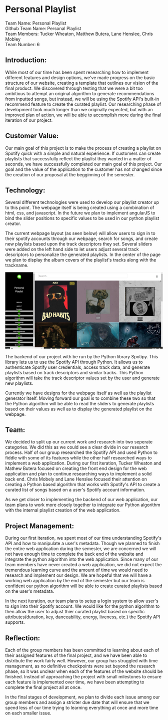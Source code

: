 <h1>Personal Playlist</h1>
Team Name: Personal Playlist<br>
Github Team Name: Personal Playlist<br>
Team Members: Tucker Wheaton, Matthew Butera, Lane Henslee, Chris Mobley<br>
Team Number: 6<br>

<h2>Introduction: </h2> 
<p> While most of our time has been spent researching how to implement different features and design options, we've made progress on the basic structure of our website, creating a template that outlines our vision of the final product. We discovered through testing that we were a bit too ambitious to attempt an original algorithm to generate recommendations from inputted songs, but instead, we will be using the Spotify API's built-in recommend feature to create the curated playlist. Our researching phase of development took much longer than we originally expected, but with an improved plan of action, we will be able to accomplish more during the final iteration of our project.</p>

<h2>Customer Value:</h2>
<p> Our main goal of this project is to make the process of creating a playlist on Spotify quick with a simple and natural experience. If customers can create playlists that successfully reflect the playlist they wanted in a matter of seconds, we have successfully completed our main goal of this project. Our goal and the value of the application to the customer has not changed since the creation of our proposal at the begginning of the semester.</p>

<h2>Technology:</h2>

<p> Several different technologies were used to develop our playlist creator up to this point. The webpage itself is being created using a combination of html, css, and javascript. In the future we plan to implement angularJS to bind the slider positions to specific values to be used in our python playlist creator.

The current webpage layout (as seen below) will allow users to sign in to their spotify accounts through our webpage, search for songs, and create new playlists based upon the track descriptors they set. Several sliders were added on the left hand side to let users adjust several track descriptors to personalize the generated playlists. In the center of the page we plan to display the album covers of the playlist's tracks along with the trackname. 

<img src="https://github.com/CS340-19/PersonalPlaylist/blob/master/ExampleUI.png">

The backend of our project with be run by the Python library Spotipy. This library lets us to use the Spotify API through Python. It allows us to authenticate Spotify user credentials, access track data, and generate playlists based on track descriptors and similar tracks. This Python algorithm will take the track descriptor values set by the user and generate new playlists.

Currently we have designs for the webpage itself as well as the playlist generator itself. Moving forward our goal is to combine these two so that the Python algorithm will be able to read the sliders to generate playlists based on their values as well as to display the generated playlist on the webpage.</p>

<h2>Team:</h2>
<p> We decided to split up our current work and research into two seperate categories. We did this as we could see a clear divide in our research process. Half of our group researched the Spotify API and used Python to fiddle with some of its features while the other half researched ways to implement a web application. During our first iteration, Tucker Wheaton and Mathew Butera focused on creating the front end design for the web application and plan to continue researching ways to implement a solid back end. Chris Mobely and Lane Henslee focused their attention on creating a Python based algorithm that works with Spotify's API to create a curated list of songs based on a user's Spotify account information.

As we get closer to implementing the backend of our web application, our team plans to work more closely together to integrate our Python algorithm with the internal playlist creation of the web application.
</p> 

<h2>Project Management:</h2>
<p> During our first iteration, we spent most of our time understanding Spotify's API and how to manipulate a user's metadata. Though we planned to finish the entire web application during the semester, we are concerned we will not have enough time to complete the back end of the website and integrate the python algorithm into the web application. Since many of our team members have never created a web application, we did not expect the tremendous learning curve and the amount of time we would need to research and implement our design. We are hopeful that we will have a working web application by the end of the semester but our team is confident our python algorithm will be able to create curated playlists based on the user's metadata.

In the next iteration, our team plans to setup a login system to allow user's to sign into their Spotify account. We would like for the python algorithm to then allow the user to adjust thier curated playlist based on specific attributes(duration, key, danceability, energy, liveness, etc.) the Spotify API supports.</p>

<h2>Reflection:</h2>
<p> Each of the group members has been committed to learning about each of their assigned features of the final project, and we have been able to distribute the work fairly well. However, our group has struggled with time management, as no definitive checkpoints were set beyond the research phase, so it was unclear when each of the features of the website should be finished. Instead of approaching the project with small milestones to ensure each feature is implemented over time, we have been attempting to complete the final project all at once. 
  
In the final stages of development, we plan to divide each issue among our group members and assign a stricter due date that will ensure that we spend less of our time trying to learning everything at once and more time on each smaller issue.</p>
